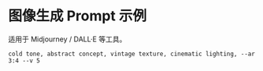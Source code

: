 # 图像生成 Prompt 示例

适用于 Midjourney / DALL·E 等工具。

```text
cold tone, abstract concept, vintage texture, cinematic lighting, --ar 3:4 --v 5
```